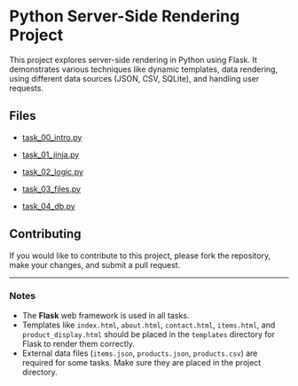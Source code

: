 # Python Server-Side Rendering Project

This project explores server-side rendering in Python using Flask. It demonstrates various techniques like dynamic templates, data rendering, using different data sources (JSON, CSV, SQLite), and handling user requests.

## Files

- [task_00_intro.py](task_00_intro.py)
  
- [task_01_jinja.py](task_01_jinja.py)
  
- [task_02_logic.py](task_02_logic.py)
  
- [task_03_files.py](task_03_files.py)
  
- [task_04_db.py](task_04_db.py)

## Contributing

If you would like to contribute to this project, please fork the repository, make your changes, and submit a pull request.

---

### Notes

- The **Flask** web framework is used in all tasks.
- Templates like `index.html`, `about.html`, `contact.html`, `items.html`, and `product_display.html` should be placed in the `templates` directory for Flask to render them correctly.
- External data files (`items.json`, `products.json`, `products.csv`) are required for some tasks. Make sure they are placed in the project directory.